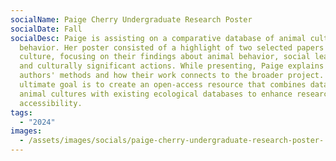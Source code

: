 ```yaml
---
socialName: Paige Cherry Undergraduate Research Poster
socialDate: Fall
socialDesc: Paige is assisting on a comparative database of animal culture and
  behavior. Her poster consisted of a highlight of two selected papers on animal
  culture, focusing on their findings about animal behavior, social learning,
  and culturally significant actions. While presenting, Paige explains the
  authors' methods and how their work connects to the broader project. The
  ultimate goal is to create an open-access resource that combines data on
  animal cultures with existing ecological databases to enhance research and
  accessibility.
tags:
  - "2024"
images:
  - /assets/images/socials/paige-cherry-undergraduate-research-poster-.png
---
```


